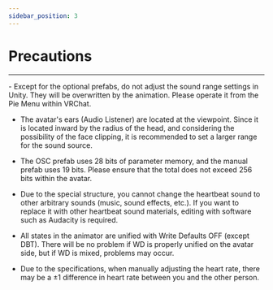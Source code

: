 ```yaml
---
sidebar_position: 3
---
```


# Precautions
<hr/>
- Except for the optional prefabs, do not adjust the sound range settings in Unity. They will be overwritten by the animation. Please operate it from the Pie Menu within VRChat.

- The avatar's ears (Audio Listener) are located at the viewpoint. Since it is located inward by the radius of the head, and considering the possibility of the face clipping, it is recommended to set a larger range for the sound source.

- The OSC prefab uses 28 bits of parameter memory, and the manual prefab uses 19 bits. Please ensure that the total does not exceed 256 bits within the avatar.

- Due to the special structure, you cannot change the heartbeat sound to other arbitrary sounds (music, sound effects, etc.). If you want to replace it with other heartbeat sound materials, editing with software such as Audacity is required.

- All states in the animator are unified with Write Defaults OFF (except DBT). There will be no problem if WD is properly unified on the avatar side, but if WD is mixed, problems may occur.

- Due to the specifications, when manually adjusting the heart rate, there may be a ±1 difference in heart rate between you and the other person.
